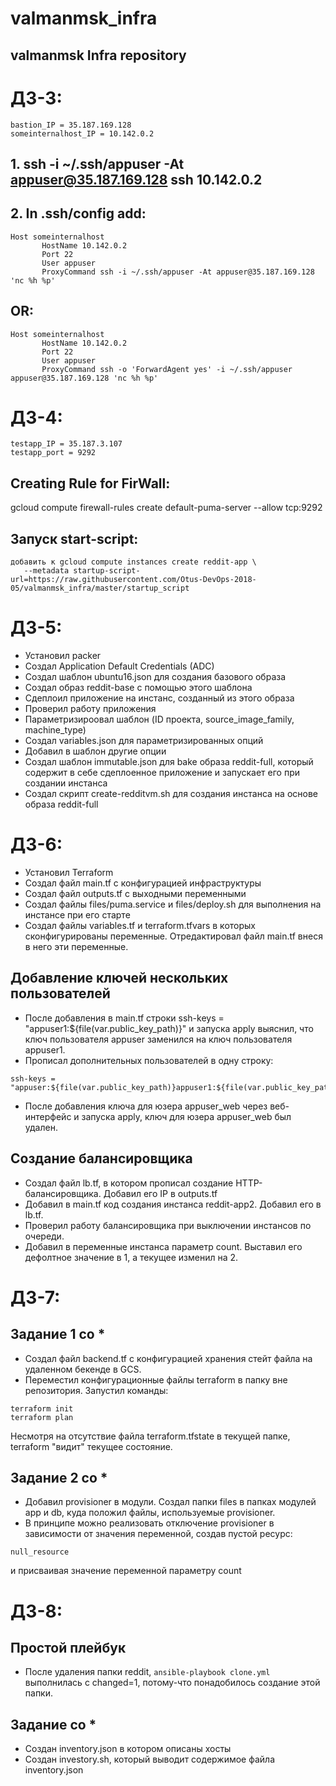 # valmanmsk_infra
## valmanmsk Infra repository
# ДЗ-3:
```
bastion_IP = 35.187.169.128
someinternalhost_IP = 10.142.0.2
```

## 1. ssh -i ~/.ssh/appuser -At appuser@35.187.169.128 ssh 10.142.0.2
## 2. In .ssh/config add:
```
Host someinternalhost
       HostName 10.142.0.2
       Port 22
       User appuser
       ProxyCommand ssh -i ~/.ssh/appuser -At appuser@35.187.169.128 'nc %h %p'
```

## OR:
```
Host someinternalhost
       HostName 10.142.0.2
       Port 22
       User appuser
       ProxyCommand ssh -o 'ForwardAgent yes' -i ~/.ssh/appuser appuser@35.187.169.128 'nc %h %p'
```

# ДЗ-4:
```
testapp_IP = 35.187.3.107
testapp_port = 9292
```

## Creating Rule for FirWall:
gcloud compute firewall-rules create default-puma-server --allow tcp:9292

## Запуск start-script:
```
добавить к gcloud compute instances create reddit-app \
   --metadata startup-script-url=https://raw.githubusercontent.com/Otus-DevOps-2018-05/valmanmsk_infra/master/startup_script
```

# ДЗ-5:
- Установил packer
- Создал Application Default Credentials (ADC)
- Создал шаблон ubuntu16.json для создания базового образа
- Создал образ reddit-base с помощью этого шаблона
- Сдеплоил приложение на инстанс, созданный из этого образа
- Проверил работу приложения
- Параметризироовал шаблон (ID проекта, source_image_family, machine_type)
- Создал variables.json для параметризированных опций
- Добавил в шаблон другие опции
- Создал шаблон immutable.json для bake образа reddit-full, который содержит в себе сдеплоенное приложение и запускает его при создании инстанса
- Создал скрипт create-redditvm.sh для создания инстанса на основе образа reddit-full

# ДЗ-6:
- Установил Terraform
- Создал файл main.tf с конфигурацией инфраструктуры
- Создал файл outputs.tf с выходными переменными
- Создал файлы files/puma.service и files/deploy.sh для выполнения на инстансе при его старте
- Создал файлы variables.tf и terraform.tfvars в которых сконфигурированы переменные. Отредактировал файл main.tf внеся в него эти переменные.

## Добавление ключей нескольких пользователей
- После добавления в main.tf строки ssh-keys = "appuser1:${file(var.public_key_path)}" и запуска apply выяснил, что ключ пользователя appuser заменился на ключ пользователя appuser1.
- Прописал дополнительных пользователей в одну строку:
```
ssh-keys = "appuser:${file(var.public_key_path)}appuser1:${file(var.public_key_path)}appuser2:${file(var.public_key_path)}"
```
- После добавления ключа для юзера appuser_web через веб-интерфейс и запуска apply, ключ для юзера appuser_web был удален.

## Создание балансировщика
- Создал файл lb.tf, в котором прописал создание HTTP-балансировщика. Добавил его IP в outputs.tf
- Добавил в main.tf код создания инстанса reddit-app2. Добавил его в lb.tf.
- Проверил работу балансировщика при выключении инстансов по очереди.
- Добавил в переменные инстанса параметр count. Выставил его дефолтное значение в 1, а текущее изменил на 2.

# ДЗ-7:
## Задание 1 со *
- Создал файл backend.tf с конфигурацией хранения стейт файла на удаленном бекенде в GCS.
- Переместил конфигурационные файлы terraform в папку вне репозитория. Запустил команды:
```
terraform init
terraform plan
```
Несмотря на отсутствие файла terraform.tfstate в текущей папке, terraform "видит" текущее состояние.

## Задание 2 со *
- Добавил provisioner в модули. Создал папки files в папках модулей app и db, куда положил файлы, используемые provisioner.
- В принципе можно реализовать отключение provisioner в зависимости от значения переменной, создав пустой ресурс:
```
null_resource
```
и присваивая значение переменной параметру count

# ДЗ-8:
## Простой плейбук
- После удаления папки reddit, ```ansible-playbook clone.yml``` выполнилась с changed=1, потому-что понадобилось создание этой папки.
## Задание со *
- Создан inventory.json в котором описаны хосты
- Создан investory.sh, который выводит содержимое файла inventory.json

